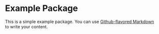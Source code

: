# Example Package

This is a simple example package. You can use
[Github-flavored Markdown](https://pypi.org/user/yi-li/)
to write your content.